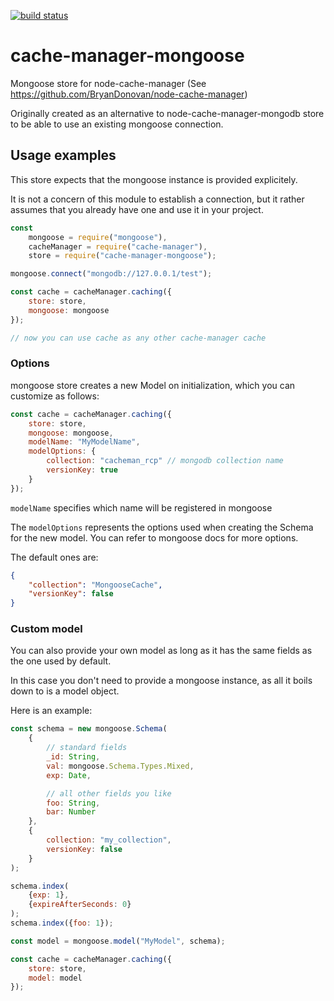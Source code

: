 [![build status](https://api.travis-ci.org/disjunction/node-cache-manager-mongoose.png)](https://travis-ci.org/disjunction/node-cache-manager-mongoose)

# cache-manager-mongoose

Mongoose store for node-cache-manager (See https://github.com/BryanDonovan/node-cache-manager)

Originally created as an alternative to node-cache-manager-mongodb store
to be able to use an existing mongoose connection.


## Usage examples

This store expects that the mongoose instance is provided explicitely.

It is not a concern of this module to establish a connection,
but it rather assumes that you already have one and use it in your project.


```javascript
const
    mongoose = require("mongoose"),
    cacheManager = require("cache-manager"),
    store = require("cache-manager-mongoose");

mongoose.connect("mongodb://127.0.0.1/test");

const cache = cacheManager.caching({
    store: store,
    mongoose: mongoose
});

// now you can use cache as any other cache-manager cache

```

### Options

mongoose store creates a new Model on initialization, which
you can customize as follows:

```javascript
const cache = cacheManager.caching({
    store: store,
    mongoose: mongoose,
    modelName: "MyModelName",
    modelOptions: {
        collection: "cacheman_rcp" // mongodb collection name
        versionKey: true
    }
});
```

`modelName` specifies which name will be registered in mongoose

The `modelOptions` represents the options used when creating
the Schema for the new model. You can refer to mongoose docs
for more options.

The default ones are:
```json
{
    "collection": "MongooseCache",
    "versionKey": false
}
```

### Custom model

You can also provide your own model as long as it has the same
fields as the one used by default.

In this case you don't need to provide a mongoose instance,
as all it boils down to is a model object.

Here is an example:

```javascript
const schema = new mongoose.Schema(
    {
        // standard fields
        _id: String,
        val: mongoose.Schema.Types.Mixed,
        exp: Date,

        // all other fields you like
        foo: String,
        bar: Number
    },
    {
        collection: "my_collection",
        versionKey: false
    }
);

schema.index(
    {exp: 1},
    {expireAfterSeconds: 0}
);
schema.index({foo: 1});

const model = mongoose.model("MyModel", schema);

const cache = cacheManager.caching({
    store: store,
    model: model
});
```